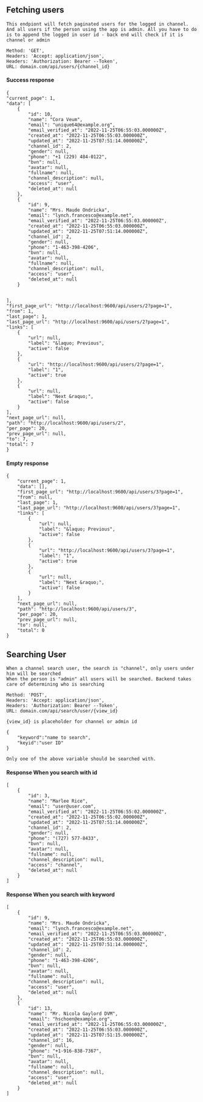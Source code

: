 ## Fetching users 
    This endpiont will fetch paginated users for the logged in channel. And all users if the person using the app is admin. All you have to do is to append the logged in user id - back end will check if it is channel or admin

    Method: 'GET',
    Headers: 'Accept: application/json',
    Headers: 'Authorization: Bearer --Token',
    URL: domain.com/api/users/{channel_id}

#### Success response 
    {
    "current_page": 1,
    "data": [
        {
            "id": 10,
            "name": "Cora Veum",
            "email": "unique64@example.org",
            "email_verified_at": "2022-11-25T06:55:03.000000Z",
            "created_at": "2022-11-25T06:55:03.000000Z",
            "updated_at": "2022-11-25T07:51:14.000000Z",
            "channel_id": 2,
            "gender": null,
            "phone": "+1 (229) 484-0122",
            "bvn": null,
            "avatar": null,
            "fullname": null,
            "channel_description": null,
            "access": "user",
            "deleted_at": null
        },
        {
            "id": 9,
            "name": "Mrs. Maude Ondricka",
            "email": "lynch.francesco@example.net",
            "email_verified_at": "2022-11-25T06:55:03.000000Z",
            "created_at": "2022-11-25T06:55:03.000000Z",
            "updated_at": "2022-11-25T07:51:14.000000Z",
            "channel_id": 2,
            "gender": null,
            "phone": "1-463-398-4206",
            "bvn": null,
            "avatar": null,
            "fullname": null,
            "channel_description": null,
            "access": "user",
            "deleted_at": null
        }

     
    ],
    "first_page_url": "http://localhost:9600/api/users/2?page=1",
    "from": 1,
    "last_page": 1,
    "last_page_url": "http://localhost:9600/api/users/2?page=1",
    "links": [
        {
            "url": null,
            "label": "&laquo; Previous",
            "active": false
        },
        {
            "url": "http://localhost:9600/api/users/2?page=1",
            "label": "1",
            "active": true
        },
        {
            "url": null,
            "label": "Next &raquo;",
            "active": false
        }
    ],
    "next_page_url": null,
    "path": "http://localhost:9600/api/users/2",
    "per_page": 20,
    "prev_page_url": null,
    "to": 7,
    "total": 7
    }

#### Empty response 

    {
        "current_page": 1,
        "data": [],
        "first_page_url": "http://localhost:9600/api/users/3?page=1",
        "from": null,
        "last_page": 1,
        "last_page_url": "http://localhost:9600/api/users/3?page=1",
        "links": [
            {
                "url": null,
                "label": "&laquo; Previous",
                "active": false
            },
            {
                "url": "http://localhost:9600/api/users/3?page=1",
                "label": "1",
                "active": true
            },
            {
                "url": null,
                "label": "Next &raquo;",
                "active": false
            }
        ],
        "next_page_url": null,
        "path": "http://localhost:9600/api/users/3",
        "per_page": 20,
        "prev_page_url": null,
        "to": null,
        "total": 0
    }



## Searching User
    When a channel search user, the search is "channel", only users under him will be searched
    When the person is "admin" all users will be searched. Backend takes care of determining who is searching

    Method: 'POST',
    Headers: 'Accept: application/json',
    Headers: 'Authorization: Bearer --Token',
    URL: domain.com/api/search/user/{view_id}

    {view_id} is placeholder for channel or admin id

    {
        "keyword":"name to search", 
        "keyid":"user ID"
    }   

    Only one of the above variable should be searched with.


#### Response When you search with id 
    [
        {
            "id": 3,
            "name": "Marlee Rice",
            "email": "user@user.com",
            "email_verified_at": "2022-11-25T06:55:02.000000Z",
            "created_at": "2022-11-25T06:55:02.000000Z",
            "updated_at": "2022-11-25T07:51:14.000000Z",
            "channel_id": 2,
            "gender": null,
            "phone": "(727) 577-8433",
            "bvn": null,
            "avatar": null,
            "fullname": null,
            "channel_description": null,
            "access": "channel",
            "deleted_at": null
        }
    ]

#### Response When you search with keyword

    [
        {
            "id": 9,
            "name": "Mrs. Maude Ondricka",
            "email": "lynch.francesco@example.net",
            "email_verified_at": "2022-11-25T06:55:03.000000Z",
            "created_at": "2022-11-25T06:55:03.000000Z",
            "updated_at": "2022-11-25T07:51:14.000000Z",
            "channel_id": 2,
            "gender": null,
            "phone": "1-463-398-4206",
            "bvn": null,
            "avatar": null,
            "fullname": null,
            "channel_description": null,
            "access": "user",
            "deleted_at": null
        },
        {
            "id": 13,
            "name": "Mr. Nicola Gaylord DVM",
            "email": "hschoen@example.org",
            "email_verified_at": "2022-11-25T06:55:03.000000Z",
            "created_at": "2022-11-25T06:55:03.000000Z",
            "updated_at": "2022-11-25T07:51:15.000000Z",
            "channel_id": 16,
            "gender": null,
            "phone": "+1-916-838-7367",
            "bvn": null,
            "avatar": null,
            "fullname": null,
            "channel_description": null,
            "access": "user",
            "deleted_at": null
        }
    ]